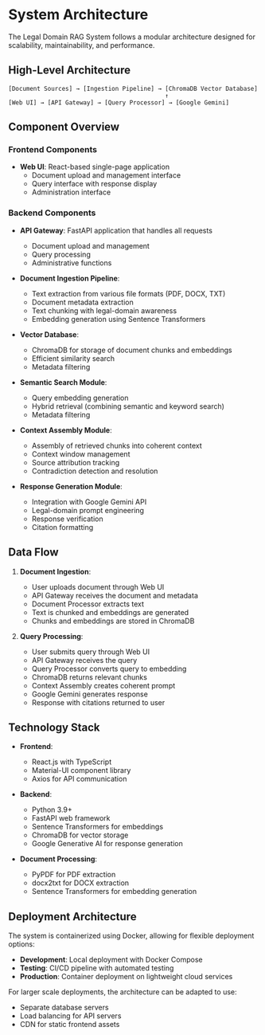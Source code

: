 # System Architecture

The Legal Domain RAG System follows a modular architecture designed for scalability, maintainability, and performance.

## High-Level Architecture

```
[Document Sources] → [Ingestion Pipeline] → [ChromaDB Vector Database]
                                            ↑
[Web UI] → [API Gateway] → [Query Processor] → [Google Gemini]
```

## Component Overview

### Frontend Components

- **Web UI**: React-based single-page application
  - Document upload and management interface
  - Query interface with response display
  - Administration interface

### Backend Components

- **API Gateway**: FastAPI application that handles all requests

  - Document upload and management
  - Query processing
  - Administrative functions

- **Document Ingestion Pipeline**:

  - Text extraction from various file formats (PDF, DOCX, TXT)
  - Document metadata extraction
  - Text chunking with legal-domain awareness
  - Embedding generation using Sentence Transformers

- **Vector Database**:

  - ChromaDB for storage of document chunks and embeddings
  - Efficient similarity search
  - Metadata filtering

- **Semantic Search Module**:

  - Query embedding generation
  - Hybrid retrieval (combining semantic and keyword search)
  - Metadata filtering

- **Context Assembly Module**:

  - Assembly of retrieved chunks into coherent context
  - Context window management
  - Source attribution tracking
  - Contradiction detection and resolution

- **Response Generation Module**:
  - Integration with Google Gemini API
  - Legal-domain prompt engineering
  - Response verification
  - Citation formatting

## Data Flow

1. **Document Ingestion**:

   - User uploads document through Web UI
   - API Gateway receives the document and metadata
   - Document Processor extracts text
   - Text is chunked and embeddings are generated
   - Chunks and embeddings are stored in ChromaDB

2. **Query Processing**:
   - User submits query through Web UI
   - API Gateway receives the query
   - Query Processor converts query to embedding
   - ChromaDB returns relevant chunks
   - Context Assembly creates coherent prompt
   - Google Gemini generates response
   - Response with citations returned to user

## Technology Stack

- **Frontend**:

  - React.js with TypeScript
  - Material-UI component library
  - Axios for API communication

- **Backend**:

  - Python 3.9+
  - FastAPI web framework
  - Sentence Transformers for embeddings
  - ChromaDB for vector storage
  - Google Generative AI for response generation

- **Document Processing**:
  - PyPDF for PDF extraction
  - docx2txt for DOCX extraction
  - Sentence Transformers for embedding generation

## Deployment Architecture

The system is containerized using Docker, allowing for flexible deployment options:

- **Development**: Local deployment with Docker Compose
- **Testing**: CI/CD pipeline with automated testing
- **Production**: Container deployment on lightweight cloud services

For larger scale deployments, the architecture can be adapted to use:

- Separate database servers
- Load balancing for API servers
- CDN for static frontend assets
